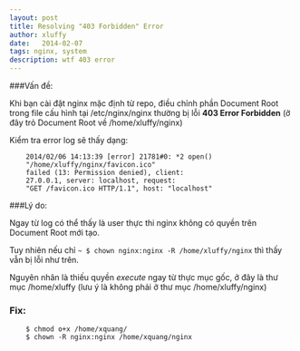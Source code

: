 ```yaml
---
layout: post
title: Resolving "403 Forbidden" Error 
author: xluffy
date:   2014-02-07
tags: nginx, system
description: wtf 403 error
---
```


###Vấn đề:

Khi bạn cài đặt nginx mặc định từ repo, điều chỉnh phần Document Root trong file cấu hình tại /etc/nginx/nginx thường bị lỗi __403 Error Forbidden__
(ở đây trỏ Document Root về /home/xluffy/nginx)

Kiểm tra error log sẽ thấy dạng:

```
    2014/02/06 14:13:39 [error] 21781#0: *2 open() 
    "/home/xluffy/nginx/favicon.ico" 
    failed (13: Permission denied), client: 
    27.0.0.1, server: localhost, request: 
    "GET /favicon.ico HTTP/1.1", host: "localhost"
```
###Lý do:

Ngay từ log có thể thấy là user thực thi nginx không có quyền trên Document Root mới tạo. 

Tuy nhiên nếu chỉ `~ $ chown nginx:nginx -R /home/xluffy/nginx` thì thấy vẫn bị lỗi như trên.

Nguyên nhân là thiếu quyền _execute_ ngay từ thực mục gốc, ở đây là thư mục /home/xluffy (lưu ý là không phải ở thư mục /home/xluffy/nginx)

### Fix:

```
    $ chmod o+x /home/xquang/
    $ chown -R nginx:nginx /home/xquang/nginx 
```
